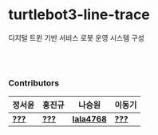 # turtlebot3-line-trace
디지털 트윈 기반 서비스 로봇 운영 시스템 구성

<br>
<br>

### Contributors
|정서윤|홍진규|나승원|이동기|
|----|----|----|----|
|**[???](https://github.com/)**|**[???](https://github.com/)**|**[lala4768](https://github.com/lala4768)**|**[???](https://github.com/)**|
